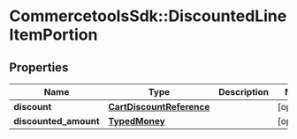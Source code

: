 # CommercetoolsSdk::DiscountedLineItemPortion

## Properties
Name | Type | Description | Notes
------------ | ------------- | ------------- | -------------
**discount** | [**CartDiscountReference**](CartDiscountReference.md) |  | [optional] 
**discounted_amount** | [**TypedMoney**](TypedMoney.md) |  | [optional] 

